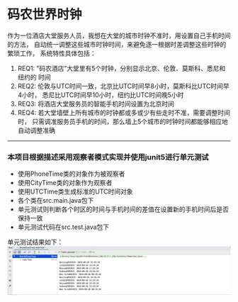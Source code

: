 # 码农世界时钟
作为一位酒店大堂服务人员，我想在大堂的城市时钟不准时，用设置自己手机时间的方法，
自动统一调整这些城市时钟时间，来避免逐一根据时差调整这些时钟的繁琐工作，
系统特性具体包括：
1.	REQ1: ”码农酒店”大堂里有5个时钟，分别显示北京、伦敦、莫斯科、悉尼和纽约的
时间
2.	REQ2: 伦敦与UTC时间一致，北京比UTC时间早8小时，莫斯科比UTC时间早4小时，
悉尼比UTC时间早10小时，纽约比UTC时间晚5小时
3.	REQ3: 将酒店大堂服务员的智能手机时间设置为北京时间
4.	REQ4: 若大堂墙壁上所有城市的时钟都或多或少有些走时不准，需要调整时间时，
只需调准服务员手机的时间，那么墙上5个城市的时钟时间都能够相应地自动调整准确
---
### 本项目根据描述采用观察者模式实现并使用junit5进行单元测试
- 使用PhoneTime类的对象作为被观察者
- 使用CityTime类的对象作为观察者
- 使用UTCTime类生成标准的UTC时间对象
- 各个类在src.main.java包下
- 单元测试则判断各个时区的时间与手机时间的差值在设置新的手机时间后是否保持一致
- 单元测试代码在src.test.java包下

单元测试结果如下：
![单元测试结果](https://github.com/aptx4869tjx/WorldClock/blob/master/src/main/resources/testResult.png)







